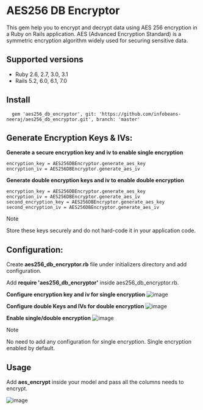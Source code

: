 # AES256 DB Encryptor

This gem help you to encrypt and decrypt data using AES 256 encryption in a Ruby on Rails application. AES (Advanced Encryption Standard) is a symmetric encryption algorithm widely used for securing sensitive data.
## Supported versions
   - Ruby 2.6, 2.7, 3.0, 3.1
   - Rails 5.2, 6.0, 6.1, 7.0
## Install
      gem 'aes256_db_encryptor', git: 'https://github.com/infobeans-neeraj/aes256_db_encryptor.git', branch: 'master'

## Generate Encryption Keys & IVs:
**Generate a secure encryption key and iv to enable single encryption**
    
    encryption_key = AES256DBEncryptor.generate_aes_key
    encryption_iv = AES256DBEncryptor.generate_aes_iv

**Generate double encryption keys and iv to enable double encryption**
    
    encryption_key = AES256DBEncryptor.generate_aes_key
    encryption_iv = AES256DBEncryptor.generate_aes_iv
    second_encryption_key = AES256DBEncryptor.generate_aes_key
    second_encryption_iv = AES256DBEncryptor.generate_aes_iv

> [!NOTE]
> Store these keys securely and do not hard-code it in your application code.

## Configuration:
Create **aes256_db_encryptor.rb** file under initializers directory and add configuration.

Add **require 'aes256_db_encryptor'** inside aes256_db_encryptor.rb.

**Configure encryption key and iv for single encryption**
![image](https://github.com/user-attachments/assets/d53d016f-5064-4bf4-a62d-5f369bbc9008)

**Configure double Keys and IVs for double encryption**
![image](https://github.com/user-attachments/assets/80a316eb-204f-4701-8adc-369688fa05b0)

**Enable single/double encryption**
![image](https://github.com/user-attachments/assets/6302d394-0f58-4c64-a601-9d42531b4c36)

> [!NOTE]
> No need to add any configuration for single encryption. Single encryption enabled by default.

## Usage
Add **aes_encrypt** inside your model and pass all the columns needs to encrypt.

![image](https://github.com/user-attachments/assets/5155b82d-570a-48c3-8529-af4db371d935)


